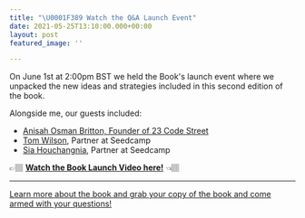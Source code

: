 ```yaml
---
title: "\U0001F389 Watch the Q&A Launch Event"
date: 2021-05-25T13:10:00.000+00:00
layout: post
featured_image: ''

---
```

On June 1st at 2:00pm BST we held the Book's launch event where we unpacked the new ideas and strategies included in this second edition of the book.

Alongside me, our guests included:

* [Anisah Osman Britton, Founder of 23 Code Street](https://www.linkedin.com/in/anisahob/)
* [Tom Wilson](https://www.linkedin.com/in/tomwilsonseedcamp/), Partner at Seedcamp
* [Sia Houchangnia](https://www.linkedin.com/in/siahouchangnia/), Partner at Seedcamp

👉🏽 [**Watch the Book Launch Video here!**](https://sdca.mp/3v2CrZP "Launch Event") 👈🏽

***

[Learn more about the book and grab your copy of the book and come armed with your questions!](https://www.fundraisingfieldguide.com/posts/launch-post/)